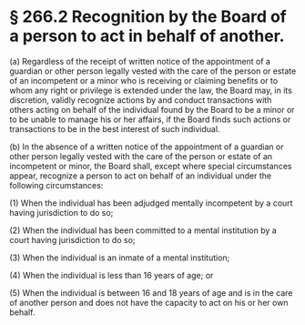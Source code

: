 # § 266.2   Recognition by the Board of a person to act in behalf of another.

(a) Regardless of the receipt of written notice of the appointment of a guardian or other person legally vested with the care of the person or estate of an incompetent or a minor who is receiving or claiming benefits or to whom any right or privilege is extended under the law, the Board may, in its discretion, validly recognize actions by and conduct transactions with others acting on behalf of the individual found by the Board to be a minor or to be unable to manage his or her affairs, if the Board finds such actions or transactions to be in the best interest of such individual.


(b) In the absence of a written notice of the appointment of a guardian or other person legally vested with the care of the person or estate of an incompetent or minor, the Board shall, except where special circumstances appear, recognize a person to act on behalf of an individual under the following circumstances:


(1) When the individual has been adjudged mentally incompetent by a court having jurisdiction to do so;


(2) When the individual has been committed to a mental institution by a court having jurisdiction to do so;


(3) When the individual is an inmate of a mental institution;


(4) When the individual is less than 16 years of age; or


(5) When the individual is between 16 and 18 years of age and is in the care of another person and does not have the capacity to act on his or her own behalf.




